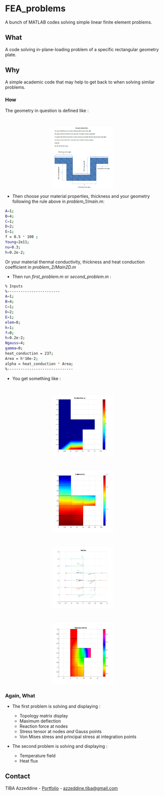 # FEA_problems
 A bunch of MATLAB codes solving simple linear finite element problems.

<!--

-->







<!-- WHAT -->
## What


A code solving in-plane-loading problem of a specific rectangular geometry plate.

## Why

A simple academic code that may help to get back to when solving similar problems.

### How

The geometry in question is defined like :
<!-- Geom -->
<br />
<p align="center">
  <a href="https://github.com/azzeddinetiba/FEA_problems">
    <img src="geometry.PNG" alt="Geom" width="200" height="200">
  </a>
</p>

* Then choose your material properties, thickness and your geometry following the rule above in _problem_1/main.m_:
```sh
A=1;
B=4;
C=1;
D=2;
E=1;
f = 0.5 * 100 ;
Young=2e11;
nu=0.3;
h=0.2e-2;
```
Or your material thermal conductivity, thickness and heat conduction coefficient in _problem_2/Main2D.m_
* Then run _first_problem.m_ or _second_problem.m_ :

```sh
% Inputs
%------------------------
A=1;
B=4;
C=1;
D=2;
E=1;
elem=0;
k=1;
f=0;
h=0.2e-2;
Ngauss=4;
gamma=0;
heat_conduction = 237;
Area = h*10e-2;
alpha = heat_conduction * Area;
%------------------------------
```


* You get something like :
<!-- Result -->
<br />
<p align="center">
  <a href="https://github.com/azzeddinetiba/FEA_problems">
    <img src="RF.PNG" alt="RF" width="200" height="200">
  </a>
</p>

<!-- Result -->
<br />
<p align="center">
  <a href="https://github.com/azzeddinetiba/FEA_problems">
    <img src="DEPL.PNG" alt="DEPL" width="200" height="200">
  </a>
</p>

<!-- Result -->
<br />
<p align="center">
  <a href="https://github.com/azzeddinetiba/FEA_problems">
    <img src="Flux.PNG" alt="Flux" width="200" height="200">
  </a>
</p>

<!-- Result -->
<br />
<p align="center">
  <a href="https://github.com/azzeddinetiba/FEA_problems">
    <img src="TEMP.PNG" alt="TEMP" width="200" height="200">
  </a>
</p>

### Again, What
 
* The first problem is solving and displaying :
    * Topology matrix display
    * Maximum deflection
    * Reaction force at nodes
    * Stress tensor at nodes _and_ Gauss points
    * Von Mises stress and principal stress at integration points

* The second problem is solving and displaying :
    * Temperature field
    * Heat flux


<!-- CONTACT -->
## Contact

TIBA Azzeddine - [Portfolio](https://portfolium.com/AzzeddineTiba/portfolio) - azzeddine.tiba@gmail.com

